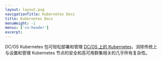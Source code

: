 ```yaml
---
layout: layout.pug
navigationTitle: Kubernetes Docs
title: Kubernetes Docs
menuWeight: -1
menus: ['cn-header']
excerpt:
---
```




DC/OS Kubernetes 包可轻松部署和管理 [DC/OS 上的 Kubernetes](https://mesosphere.com/product/)，消除传统上与设置和管理 Kubernetes 节点的安全和高可用群集相关的几乎所有复杂性。
